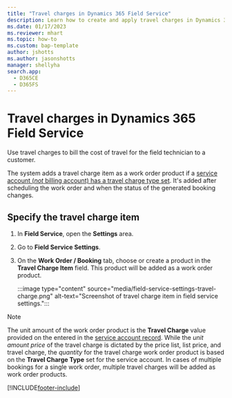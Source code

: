 ```yaml
---
title: "Travel charges in Dynamics 365 Field Service"
description: Learn how to create and apply travel charges in Dynamics 365 Field Service
ms.date: 01/17/2023
ms.reviewer: mhart
ms.topic: how-to
ms.custom: bap-template
author: jshotts
ms.author: jasonshotts
manager: shellyha
search.app: 
  - D365CE
  - D365FS
---
```


# Travel charges in Dynamics 365 Field Service

Use travel charges to bill the cost of travel for the field technician to a customer.

The system adds a travel charge item as a work order product if a [service account (*not* billing account) has a travel charge type set](accounts.md). It's added after scheduling the work order and when the status of the generated booking changes.

## Specify the travel charge item

1. In **Field Service**, open the **Settings** area.
1. Go to **Field Service Settings**.
1. On the **Work Order / Booking** tab, choose or create a product in the **Travel Charge Item** field. This product will be added as a work order product.

   :::image type="content" source="media/field-service-settings-travel-charge.png" alt-text="Screenshot of travel charge item in field service settings.":::

> [!NOTE]
> The unit amount of the work order product is the **Travel Charge** value provided on the entered in the [service account record](accounts.md). While the *unit amount price* of the travel charge is dictated by the price list, list price, and travel charge, the *quantity* for the travel charge work order product is based on the **Travel Charge Type** set for the service account.
> In cases of multiple bookings for a single work order, multiple travel charges will be added as work order products.

[!INCLUDE[footer-include](../includes/footer-banner.md)]
